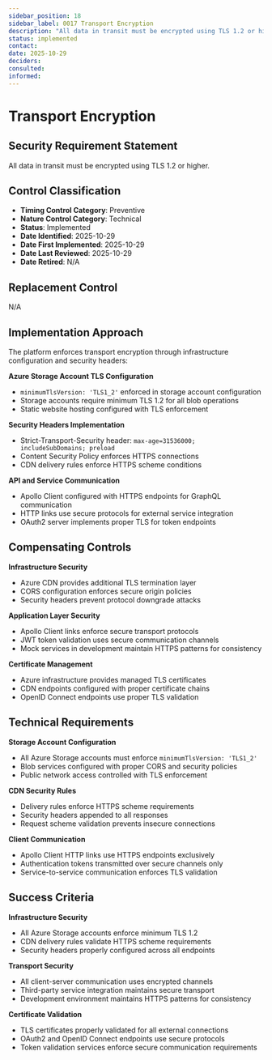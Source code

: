 ```yaml
---
sidebar_position: 18
sidebar_label: 0017 Transport Encryption
description: "All data in transit must be encrypted using TLS 1.2 or higher"
status: implemented
contact: 
date: 2025-10-29
deciders: 
consulted: 
informed: 
---
```


# Transport Encryption

## Security Requirement Statement
All data in transit must be encrypted using TLS 1.2 or higher.

## Control Classification
- **Timing Control Category**: Preventive
- **Nature Control Category**: Technical
- **Status**: Implemented
- **Date Identified**: 2025-10-29
- **Date First Implemented**: 2025-10-29
- **Date Last Reviewed**: 2025-10-29
- **Date Retired**: N/A

## Replacement Control
N/A

## Implementation Approach

The platform enforces transport encryption through infrastructure configuration and security headers:

**Azure Storage Account TLS Configuration**
- `minimumTlsVersion: 'TLS1_2'` enforced in storage account configuration
- Storage accounts require minimum TLS 1.2 for all blob operations
- Static website hosting configured with TLS enforcement

**Security Headers Implementation**
- Strict-Transport-Security header: `max-age=31536000; includeSubDomains; preload`
- Content Security Policy enforces HTTPS connections
- CDN delivery rules enforce HTTPS scheme conditions

**API and Service Communication**
- Apollo Client configured with HTTPS endpoints for GraphQL communication
- HTTP links use secure protocols for external service integration
- OAuth2 server implements proper TLS for token endpoints

## Compensating Controls

**Infrastructure Security**
- Azure CDN provides additional TLS termination layer
- CORS configuration enforces secure origin policies
- Security headers prevent protocol downgrade attacks

**Application Layer Security**
- Apollo Client links enforce secure transport protocols
- JWT token validation uses secure communication channels
- Mock services in development maintain HTTPS patterns for consistency

**Certificate Management**
- Azure infrastructure provides managed TLS certificates
- CDN endpoints configured with proper certificate chains
- OpenID Connect endpoints use proper TLS validation

## Technical Requirements

**Storage Account Configuration**
- All Azure Storage accounts must enforce `minimumTlsVersion: 'TLS1_2'`
- Blob services configured with proper CORS and security policies
- Public network access controlled with TLS enforcement

**CDN Security Rules**
- Delivery rules enforce HTTPS scheme requirements
- Security headers appended to all responses
- Request scheme validation prevents insecure connections

**Client Communication**
- Apollo Client HTTP links use HTTPS endpoints exclusively
- Authentication tokens transmitted over secure channels only
- Service-to-service communication enforces TLS validation

## Success Criteria

**Infrastructure Security**
- All Azure Storage accounts enforce minimum TLS 1.2
- CDN delivery rules validate HTTPS scheme requirements
- Security headers properly configured across all endpoints

**Transport Security**
- All client-server communication uses encrypted channels
- Third-party service integration maintains secure transport
- Development environment maintains HTTPS patterns for consistency

**Certificate Validation**
- TLS certificates properly validated for all external connections
- OAuth2 and OpenID Connect endpoints use secure protocols
- Token validation services enforce secure communication requirements